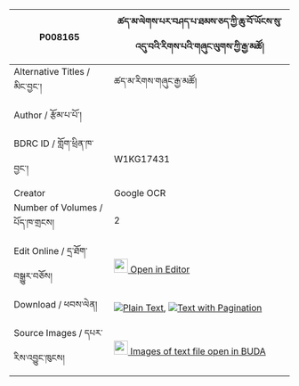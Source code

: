 |P008165|ཚད་མ་ལེགས་པར་བཤད་པ་ཐམས་ཅད་ཀྱི་ཆུ་བོ་ཡོངས་སུ་འདུ་བའི་རིགས་པའི་གཞུང་ལུགས་ཀྱི་རྒྱ་མཚོ། 
| --- | --- 
|Alternative Titles  /  མིང་བྱང་།  |ཚད་མ་རིགས་གཞུང་རྒྱ་མཚོ།
|Author  /  རྩོམ་པ་པོ་།  | 
|BDRC ID  /  གློག་ཕྲིན་ཁ་བྱང་། | W1KG17431
|Creator | Google OCR
|Number of Volumes  /  པོད་ཁ་གྲངས། | 2
|Edit Online  /  དྲ་ཐོག་བསྒྱུར་བཅོས། | [<img width="25" src="https://img.icons8.com/color/25/000000/edit-property.png"> Open in Editor](http://editor.openpecha.org/P008165)
|Download  /  ཕབས་ལེན། | [![](https://img.icons8.com/color/20/000000/txt.png)Plain Text](https://github.com/Openpecha/P008165/releases/download/v02/P008165_base.zip), [![](https://img.icons8.com/color/20/000000/txt.png)Text with Pagination](https://github.com/Openpecha/P008165/releases/download/v02/P008165_hfml.zip)
|Source Images  /  དཔར་རིས་འབྱུང་ཁུངས། | [<img width="25" src="https://library.bdrc.io/icons/BUDA-small.svg"> Images of text file open in BUDA](https://library.bdrc.io/show/bdr:W1KG17431)